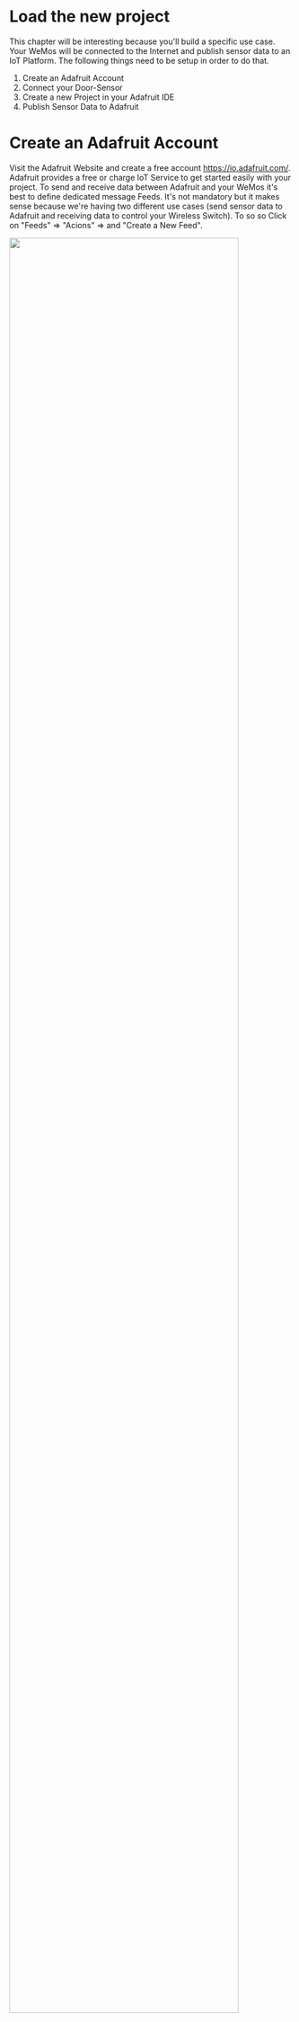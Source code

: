 # Load the new project
This chapter will be interesting because you'll build a specific use case. Your WeMos will be connected to the Internet and publish sensor data to an IoT Platform. The following things need to be setup in order to do that.

1. Create an Adafruit Account
2. Connect your Door-Sensor
3. Create a new Project in your Adafruit IDE
4. Publish Sensor Data to Adafruit

# Create an Adafruit Account
Visit the Adafruit Website and create a free account https://io.adafruit.com/. Adafruit provides a free or charge IoT Service to get started easily with your project. To send and receive data between Adafruit and your WeMos it's best to define dedicated message Feeds. It's not mandatory but it makes sense because we're having two different use cases (send sensor data to Adafruit and receiving data to control your Wireless Switch). To so so Click on "Feeds" => "Acions" => and "Create a New Feed".

<img src="https://github.com/cvolkmer/iot-hackathon/blob/master/images/4_1_adafruit_create_sensor_feed.png" width="90%">

<img src="https://github.com/cvolkmer/iot-hackathon/blob/master/images/4_2_adafruit_create_sensor_feed.png" width="70%">

Adafruit uses the MQTT Protocol and provides an MQTT broker to exchange data. A Feed is an individual channel where devices can subscribe (receive) and publish (send) data. If you want to know more about MQTT you can read a brief introduction here (https://www.hivemq.com/blog/how-to-get-started-with-mqtt).

# Connect Door-Sensor
Connect your sensor to the following Pins on your WeMos Board. In the Arduino Sketch we're using Pin D3 + GND for the connection. You can use another digital input but you've to modify your Adruino Sketch accordingly. 

<img src="https://github.com/cvolkmer/iot-hackathon/blob/master/images/4_3_wemos_sensor_cabling.png" width="50%">

# Create a new Project in your Arduino IDE
Create an empty Sketch in your Arduino IDE and copy / paste the follwing code from here: https://github.com/cvolkmer/iot-hackathon/blob/master/4.%20Expand%20Hardware%20Setup%20and%20publish%20Sensor%20Data%20to%20Adafruit.io/esp8266_MQTT_sensor_rest_v2.ino

You need to adjust the values in the "Variable Setup" Section:

````
/************************* Variable Setup ************************************/

#define WLAN_SSID       "<YOURWLANSSID>"        // Insert your WLAN SSID
#define WLAN_PASS       "<YOURWLANPASSWORD>"    // Insert your WLAN Password

#define AIO_SERVER      "io.adafruit.com"       // Adafruit Service 
#define AIO_SERVERPORT  1883                    // use 8883 for SSL
#define AIO_USERNAME    "<YOURAIOUSER>"         // Insert your AIO Username
#define AIO_KEY         "<YOURAIOAPIKEY>"       // Insert your AIO API Key

#define MYSTROM    "<YOURMYSTROMIP"             // Insert the IP Adress of your myStrom WiFi Switch

/************************* Other Setup Variables *****************************/
````

# Publish Sensor Data to Adafruit
Modify Code with WLAN, API Key, Feed, Serial Troubleshooting Sensor Data, Verify Data arrives at Adafruit